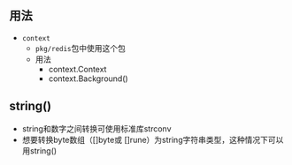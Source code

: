 ## 用法

- `context`
  - `pkg/redis`包中使用这个包
  - 用法
    - context.Context
    - context.Background()

## string()
  - string和数字之间转换可使用标准库strconv
  - 想要转换byte数组（[]byte或 []rune）为string字符串类型，这种情况下可以用string()